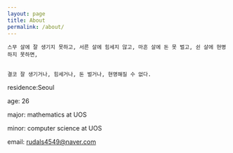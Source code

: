 ```yaml
---
layout: page
title: About
permalink: /about/
---
```


```
스무 살에 잘 생기지 못하고, 서른 살에 힘세지 않고, 마흔 살에 돈 못 벌고, 쉰 살에 현명하지 못하면, 


결코 잘 생기거나, 힘세거나, 돈 벌거나, 현명해질 수 없다.
```

residence:Seoul

age: 26

major: mathematics at UOS

minor: computer science at UOS

email: rudals4549@naver.com
